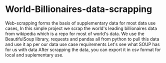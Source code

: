 # World-Billionaires-data-scrapping
Web-scrapping forms the basis of supplementary data for most data use cases,
In this simple project we scrap the world's leading billionaires data from wikipedia which is a repo for most of world's data.
We use the BeautifulSoup library, requests and pandas all from python to pull this data and use it ap per our data use case requirements 
Let's see what SOUP has for us with data
After scrapping the data, you can export it in csv format for local and suplementary use.
